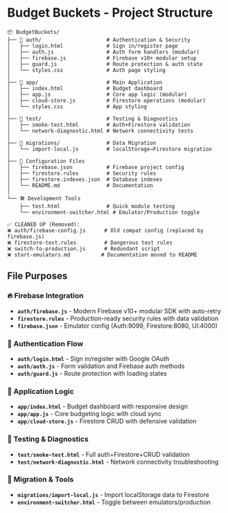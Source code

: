 # Budget Buckets - Project Structure

```
📦 BudgetBuckets/
├── 🔐 auth/                     # Authentication & Security
│   ├── login.html              # Sign in/register page
│   ├── auth.js                 # Auth form handlers (modular)
│   ├── firebase.js             # Firebase v10+ modular setup
│   ├── guard.js                # Route protection & auth state
│   └── styles.css              # Auth page styling
│
├── 📱 app/                      # Main Application
│   ├── index.html              # Budget dashboard
│   ├── app.js                  # Core app logic (modular)
│   ├── cloud-store.js          # Firestore operations (modular)
│   └── styles.css              # App styling
│
├── 🧪 test/                     # Testing & Diagnostics
│   ├── smoke-test.html         # Auth+Firestore validation
│   └── network-diagnostic.html # Network connectivity tests
│
├── 🔄 migrations/               # Data Migration
│   └── import-local.js         # localStorage→Firestore migration
│
├── 🔧 Configuration Files
│   ├── firebase.json           # Firebase project config
│   ├── firestore.rules         # Security rules
│   ├── firestore.indexes.json  # Database indexes
│   └── README.md               # Documentation
│
└── 🛠 Development Tools
    ├── test.html               # Quick module testing
    └── environment-switcher.html # Emulator/Production toggle

✅ CLEANED UP (Removed):
❌ auth/firebase-config.js      # Old compat config (replaced by firebase.js)
❌ firestore-test.rules         # Dangerous test rules
❌ switch-to-production.js      # Redundant script
❌ start-emulators.md          # Documentation moved to README
```

## File Purposes

### 🔥 Firebase Integration
- **`auth/firebase.js`** - Modern Firebase v10+ modular SDK with auto-retry
- **`firestore.rules`** - Production-ready security rules with data validation
- **`firebase.json`** - Emulator config (Auth:9099, Firestore:8080, UI:4000)

### 🔐 Authentication Flow  
- **`auth/login.html`** - Sign in/register with Google OAuth
- **`auth/auth.js`** - Form validation and Firebase auth methods
- **`auth/guard.js`** - Route protection with loading states

### 📱 Application Logic
- **`app/index.html`** - Budget dashboard with responsive design
- **`app/app.js`** - Core budgeting logic with cloud sync
- **`app/cloud-store.js`** - Firestore CRUD with defensive validation

### 🧪 Testing & Diagnostics
- **`test/smoke-test.html`** - Full auth+Firestore+CRUD validation
- **`test/network-diagnostic.html`** - Network connectivity troubleshooting

### 🔄 Migration & Tools
- **`migrations/import-local.js`** - Import localStorage data to Firestore
- **`environment-switcher.html`** - Toggle between emulators/production